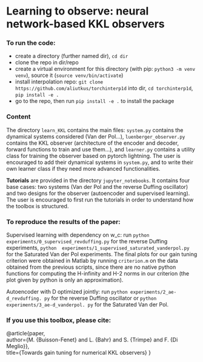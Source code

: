 # Learning to observe: neural network-based KKL observers

### To run the code:
- create a directory (further named dir), `cd dir`
- clone the repo in dir/repo
- create a virtual environment for this directory (with pip: `python3 -m venv 
  venv`), source it (`source venv/bin/activate`)
- install interpolation repo: `git clone https://github.com/aliutkus/torchinterp1d` into dir, `cd torchinterp1d`, `pip install -e .`
- go to the repo, then run `pip install -e .` to install the package

### Content
The directory `learn_KKL` contains the main files: `system.py` contains the 
dynamical systems considered (Van der Pol...), `luenberger_observer.py` 
contains the KKL observer (architecture of the encoder and decoder, forward 
functions to train and use them...), and `learner.py` contains a utility 
class for training the observer based on pytorch lightning. The user is 
encouraged to add their dynamical systems in `system.py`, and to write their 
own learner class if they need more advanced functionalities.

**Tutorials** are provided in the directory `jupyter_notebooks`. It contains 
four base cases: two systems (Van der Pol and the reverse Duffing oscillator)
and two designs for the observer (autoencoder and supervised learning). The 
user is encouraged to first run the tutorials in order to understand how the 
toolbox is structured.

### To reproduce the results of the paper:
Supervised learning with dependency on w_c: run `python 
experiments/0_supervised_revduffing.py` for the reverse Duffing experiments, `python 
experiments/1_supervised_saturated_vanderpol.py` for the Saturated Van der 
Pol experiments.
The final plots for our gain tuning criterion were obtained in Matlab by 
running `criterion.m` on the data obtained from the previous scripts, since 
there are no native python functions for computing the H-infinity and H-2 
norms in our criterion (the plot given by python is only an approximation).

Autoencoder with D optimized jointly: run `python experiments/2_ae-d_revduffing.
py` for the reverse Duffing oscillator or `python experiments/3_ae-d_vanderpol.
py` for the Saturated Van der Pol.

### If you use this toolbox, please cite:

@article{paper,  
author={M. {Buisson-Fenet} and L. {Bahr} and S. {Trimpe} and F. {Di 
Meglio}},  
title={Towards gain tuning for numerical KKL observers}
}